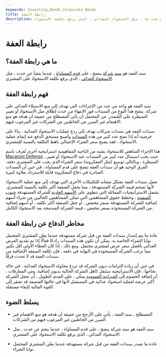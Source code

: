 ```yaml
---
keywords: Investing,Bonds,Corporate Bonds
title: رابطة العفة
description: سند العفة هو سند شركة ينضج عندما ينشأ عن حدث ما ، مثل الاستحواذ العدائي ، الذي يرفع تكلفة الاستحواذ.
---
```


# رابطة العفة
## ما هي رابطة العفة؟

سند العفة هو [سند شركة](/corporatebond) ينضج ، على [قدم المساواة](/parvalue) ، عندما ينشأ عن حدث ، مثل [الاستحواذ العدائي](/hostiletakeover) ، الذي يرفع تكلفة الاستحواذ على المشتري.

## فهم رابطة العفة

سند العفة هو واحد من عدد من الإجراءات التي تهدف إلى منع الاستيلاء العدائي على شركة. ينضج هذا النوع من السندات فور الانتهاء من حدث إطلاق مثل الاستحواذ أو تغيير السيطرة على المُصدر. من المحتمل أن يأتي المصطلح من حقيقة أن هدفه هو منع الاهتمام غير المبرر من الخاطبين من الشركات غير المرغوب فيهم.

سندات العفة هي سندات شركات تهدف إلى ردع عمليات الاستحواذ العدائية ، بناءً على فرضية أنه إذا نضج عدد كبير من هذه [السندات](/bond) وأصبح مستحق الدفع عند إتمام عملية الاستحواذ ، فقد يصبح سعر الشراء الإجمالي باهظ التكلفة بالنسبة للمشتري.

هذا الإجراء المناهض للاستحواذ يشبه من الناحية المفاهيمية استراتيجية أخرى تُعرف باسم [Macaroni Defense](/macaronidefense) ، حيث يجب استبدال عدد كبير من السندات عند الاستحواذ أو تغيير السيطرة ، وبالتالي توسيع (مثل المعكرونة) سعر الشراء الذي يجب على المشتري دفعه. الفرق الوحيد هو أن سندات العفة تنضج على قدم المساواة ، في حين أن السندات الصادرة في دفاع المعكرونة قابلة للاسترداد بعلاوة كبيرة.

تعمل سندات العفة بشكل مشابه للتكتيكات الأخرى التي تهدف إلى منع عملية الاستحواذ لأنها تضخم قيمة الشركة المستهدفة ، مما يجعل الصفقة أكثر تكلفة بالنسبة للمشتري. تشمل الاستراتيجيات المماثلة التي تنطوي على [الأسهم العادية](/commonstock) للشركة المستهدفة [حبوب السموم](/poisonpill) ، وخطط حقوق المساهمين التي تمكن المساهمين الحاليين من شراء أسهم إضافية للشركة المستهدفة بسعر مخفض ، أو جعل الصفقة أكثر تكلفة ، أو أسهم إضافية من الشركة المستحوذة بسعر مخفض ، قيمة الشركة المندمجة بعد الاستحواذ الكامل.

## مخاطر الدفاع عن رابطة العفة

عادة ما يتم إصدار سندات العفة من قبل شركة مستهدفة عندما يعلن المشتري المحتمل نوايا الشراء الخاصة به. يمكن أن تكون هذه السندات رادعًا فعالًا إذا تم تقديم العرض العدائي بأفضل سعر عرض لمشتري محتمل. ومع ذلك ، إذا كان العطاء الأولي أقل بكثير مما ترغب الشركة المستحوذة في النهاية في دفعه ، فإن تكلفة الصفقة الإضافية من سندات العفة قد لا تحدث فرقًا.

في حين أن زيادة التزامات ديون الشركة قد تردع محاولة الاستحواذ العدائية ، في حالة نجاحها ، فإن الاستراتيجية ستثقل كاهل الشركة الحالية بديون إضافية. ومن المفارقات ، أن إضافة الخصوم إلى [الميزانية العمومية](/balancesheet) يمكن ، على المدى الطويل ، أن تجعل الشركة أكثر عرضة لعملية استحواذ عدائية في المستقبل لأنها في حالتها الضعيفة قد تفتقر إلى القوة المالية للبقاء مستقلة.

## يسلط الضوء

- المصطلح ، سند العفة ، يأتي على الأرجح من حقيقة أن هدفه هو منع الاهتمام غير المبرر من الخاطبين غير المرغوب فيهم من الشركات.

- سند العفة هو سند شركة ينضج ، على قدم المساواة ، عندما ينجم عن حدث ، مثل الاستحواذ العدائي ، الذي يرفع تكلفة الاستحواذ على المشتري.

- عادة ما تصدر سندات العفة من قبل شركة مستهدفة عندما يعلن المشتري المحتمل نوايا الشراء.

